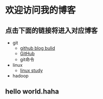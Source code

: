 # 欢迎访问我的博客
## 点击下面的链接将进入对应博客
- git
	- [github blog bulid](https://wanghong1994.github.io/git/blog)
	- [GitHub](https://wanghong1994.github.io/wh)
	- git命令
- linux
	- [linux study](https://github.com/wanghong1994/wanghong1994.github.io/linuxstudy/firstdaystudylinux)
- hadoop
## hello world.haha